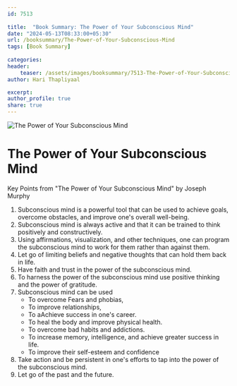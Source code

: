 ```yaml
---                            
id: 7513                            
                          
title:  "Book Summary: The Power of Your Subconscious Mind"                    
date: "2024-05-13T08:33:00+05:30"                            
url: /booksummary/The-Power-of-Your-Subconscious-Mind                      
tags: [Book Summary]                     
                            
categories:                            
header:                            
    teaser: /assets/images/booksummary/7513-The-Power-of-Your-Subconscious-Mind.jpg                        
author: Hari Thapliyaal                            

excerpt:                            
author_profile: true                            
share: true                            
---                            
```

                            
![The Power of Your Subconscious Mind](/assets/images/booksummary/7513-The-Power-of-Your-Subconscious-Mind.jpg)        
   
# The Power of Your Subconscious Mind   
   
Key Points from "The Power of Your Subconscious Mind" by Joseph Murphy   
   
1. Subconscious mind is a powerful tool that can be used to achieve goals, overcome obstacles, and improve one's overall well-being.
2. Subconscious mind is always active and that it can be trained to think positively and constructively.
3. Using affirmations, visualization, and other techniques, one can program the subconscious mind to work for them rather than against them.
4. Let go of limiting beliefs and negative thoughts that can hold them back in life.
5. Have faith and trust in the power of the subconscious mind.
6. To harness the power of the subconscious mind use positive thinking and the power of gratitude.
6. Subconscious mind can be used
    - To overcome Fears and phobias,
    - To improve relationships,
    - To aAchieve success in one's career.
    - To heal the body and improve physical health.
    - To overcome bad habits and addictions.
    - To increase memory, intelligence, and achieve greater success in life.
    - To improve their self-esteem and confidence
7. Take action and be persistent in one's efforts to tap into the power of the subconscious mind.
8. Let go of the past and the future.

